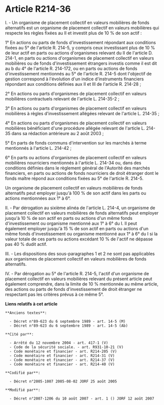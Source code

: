 # Article R214-36

I. - Un organisme de placement collectif en valeurs mobilières de fonds alternatifs est un organisme de placement collectif
en valeurs mobilières qui respecte les règles fixées au II et investit plus de 10 % de son actif :

1° En actions ou parts de fonds d'investissement répondant aux conditions fixées au 5° de l'article R. 214-5, y compris ceux
investissant plus de 10 % de leur actif en parts ou actions d'organismes relevant du II de l'article D. 214-1, en parts ou
actions d'organismes de placement collectif en valeurs mobilières ou de fonds d'investissement étrangers investis comme il
est dit au b du 4° de l'article R. 214-172, ou en parts ou actions de fonds d'investissement mentionnés au 5° de l'article R.
214-5 dont l'objectif de gestion correspond à l'évolution d'un indice d'instruments financiers répondant aux conditions
définies aux II et III de l'article R. 214-28 ;

2° En actions ou parts d'organismes de placement collectif en valeurs mobilières contractuels relevant de l'article L.
214-35-2 ;

3° En actions ou parts d'organismes de placement collectif en valeurs mobilières à règles d'investissement allégées relevant
de l'article L. 214-35 ;

4° En actions ou parts d'organismes de placement collectif en valeurs mobilières bénéficiant d'une procédure allégée relevant
de l'article L. 214-35 dans sa rédaction antérieure au 2 août 2003 ;

5° En parts de fonds communs d'intervention sur les marchés à terme mentionnés à l'article L. 214-42 ;

6° En parts ou actions d'organismes de placement collectif en valeurs mobilières nourriciers mentionnés à l'article L. 214-34
ou, dans des conditions définies dans le règlement général de l'Autorité des marchés financiers, en parts ou actions de fonds
nourriciers de droit étranger dont le fonds maître répond aux conditions fixées au 5° de l'article R. 214-5.

Un organisme de placement collectif en valeurs mobilières de fonds alternatifs peut employer jusqu'à 100 % de son actif dans
les parts ou actions mentionnées aux 1° à 6°.

II. - Par dérogation au sixième alinéa de l'article L. 214-4, un organisme de placement collectif en valeurs mobilières de
fonds alternatifs peut employer jusqu'à 10 % de son actif en parts ou actions d'un même fonds d'investissement ou organisme
mentionné aux 1° à 6° du I. Il peut également employer jusqu'à 15 % de son actif en parts ou actions d'un même fonds
d'investissement ou organisme mentionné aux 1° à 6° du I si la valeur totale de ces parts ou actions excédant 10 % de l'actif
ne dépasse pas 40 % dudit actif.

III. - Les dispositions des sous-paragraphes 1 et 2 ne sont pas applicables aux organismes de placement collectif en valeurs
mobilières de fonds alternatifs.

IV. - Par dérogation au 5° de l'article R. 214-5, l'actif d'un organisme de placement collectif en valeurs mobilières
relevant du présent article peut également comprendre, dans la limite de 10 % mentionnée au même article, des actions ou
parts de fonds d'investissement de droit étranger ne respectant pas les critères prévus à ce même 5°.

**Liens relatifs à cet article**

	**Anciens textes**:

	  - Décret n°89-623 du 6 septembre 1989 - art. 14-5 (M)
	  - Décret n°89-623 du 6 septembre 1989 - art. 14-5 (Ab)

	**Cité par**:

	  - Arrêté du 12 novembre 2004 - art. 417-1 (V)
	  - Code de la sécurité sociale. - art. R931-10-21 (V)
	  - Code monétaire et financier - art. R214-205 (V)
	  - Code monétaire et financier - art. R214-31 (V)
	  - Code monétaire et financier - art. R214-37 (V)
	  - Code monétaire et financier - art. R214-40 (V)

	**Codifié par**:

	  - Décret n°2005-1007 2005-08-02 JORF 25 août 2005

	**Modifié par**:

	  - Décret n°2007-1206 du 10 août 2007 - art. 1 () JORF 12 août 2007
